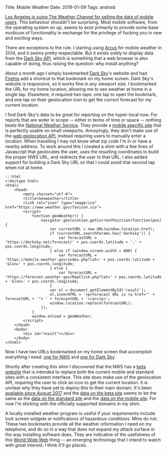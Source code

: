 Title: Mobile Weather
Date: 2019-01-09
Tags: android

[Los Angeles is suing The Weather Channel for selling the data of mobile users](https://www.nytimes.com/2019/01/03/technology/weather-channel-app-lawsuit.html). This behaviour shouldn't be surprising. Most mobile software, from the operating system on up, seems to exist primarily to provide some base modicum of functionality in exchange for the privilege of fucking you in new and exciting ways.

There are exceptions to the rule. I starting using [Arcus](http://www.arcusweather.com) for mobile weather in 2014, and it seems pretty respectable. But it exists solely to display data from the [Dark Sky API](https://darksky.net/dev), which is something that a web browser is also capable of doing, thus raising the question: why install anything?

About a month ago I simply bookmarked [Dark Sky](https://darksky.net/)'s website and had [Firefox](https://www.mozilla.org/en-US/firefox/mobile/) add a shortcut to that bookmark on my home screen. Dark Sky's website is responsive, so it works fine in any viewport size. I bookmarked the URL for my home location, allowing me to see weather at home in a single tap. Elsewhere, it required two taps: one tap to open the bookmark, and one tap on their geolocation icon to get the correct forecast for my current location.

I find Dark Sky's data to be great for reporting on the hyper-local now. For reports that are wider in scope -- either in terms of time or space -- nothing beats the [National Weather Service](https://www.weather.gov/). They provide a [mobile specific site](https://mobile.weather.gov/) that is perfectly usable on small viewports. Annoyingly, they don't make use of the [web geolocation API](https://developer.mozilla.org/en-US/docs/Web/API/Geolocation_API), instead requiring users to manually enter a location. When travelling I may not know what zip code I'm in or have a nearby address. To work around this I created a shim with a few lines of Javascript that geolocates the user, uses the resulting coordinates to build the proper NWS URL, and redirects the user to that URL. I also added support for building a Dark Sky URL so that I could avoid that second tap when not at home.

    :::html
    <!doctype html>
    <html>
        <head>
            <meta charset="utf-8">
            <title>Geoweather</title>
            <link rel="icon" type="image/ico" href="https://www.weather.gov/favicon.ico">
            <script>
                function geoWeather() {
                    navigator.geolocation.getCurrentPosition(function(pos) {
                        var currentURL = new URL(window.location.href);
                        if (currentURL.searchParams.has('darksky')) {
                            var forecastURL = 'https://darksky.net/forecast/' + pos.coords.latitude + ',' + pos.coords.longitude;
                        } else if (window.screen.width < 800) {
                            var forecastURL = 'https://mobile.weather.gov/index.php?lat=' + pos.coords.latitude + '&lon=' + pos.coords.longitude;
                        } else {
                            var forecastURL = 'https://forecast.weather.gov/MapClick.php?lat=' + pos.coords.latitude + '&lon=' + pos.coords.longitude;
                        }
                        var el = document.getElementById('result');
                        el.innerHTML = '<p>Forecast URL is <a href="' + forecastURL + '"> ' + forecastURL + '</a></p>';
                        window.location.replace(forecastURL);
                    });
                }
                window.onload = geoWeather;
            </script>
        </head>
        <body>
            <div id="result"></div>
        </body>
    </html>

Now I have two URLs bookmarked on my home screen that accomplish everything I need: [one for NWS](https://havenaut.net/weather/) and [one for Dark Sky](https://havenaut.net/weather/?darksky).

Shortly after creating this shim I discovered that the NWS has a [beta website](https://forecast-v3.weather.gov/) that is intended to replace both the current mobile and standard sites with a consistent interface. This site does make use of the geolocation API, requiring the user to click an icon to get the current location. It is unclear why they have yet to deploy this to their main domain. It's been [available since August 2017](http://www.nws.noaa.gov/os/notification/scn16-55forecast_govaae.htm) and the [data on the beta site](https://forecast-v3.weather.gov/point/37.7602,-122.3941) seems to be the same as the [data on the standard site](https://forecast.weather.gov/MapClick.php?lat=37.76022&lon=-122.3941) and the [data on the mobile site](https://mobile.weather.gov/index.php?lat=37.76022&lon=-122.3941). For now I'm sticking with the officially supported domains in my shim.

A locally installed weather program is useful if your requirements include lock screen widgets or notifications of hazardous conditions. Mine do not. These two bookmarks provide all the weather information I need on my telephone, and do so in a way that does not expand my attack surface in the way installing software does. They are indicative of the usefulness of this [World Wide Web](https://en.wikipedia.org/wiki/World_Wide_Web) thing --  an emerging technology that I intend to watch with great interest. I think it'll go places.
